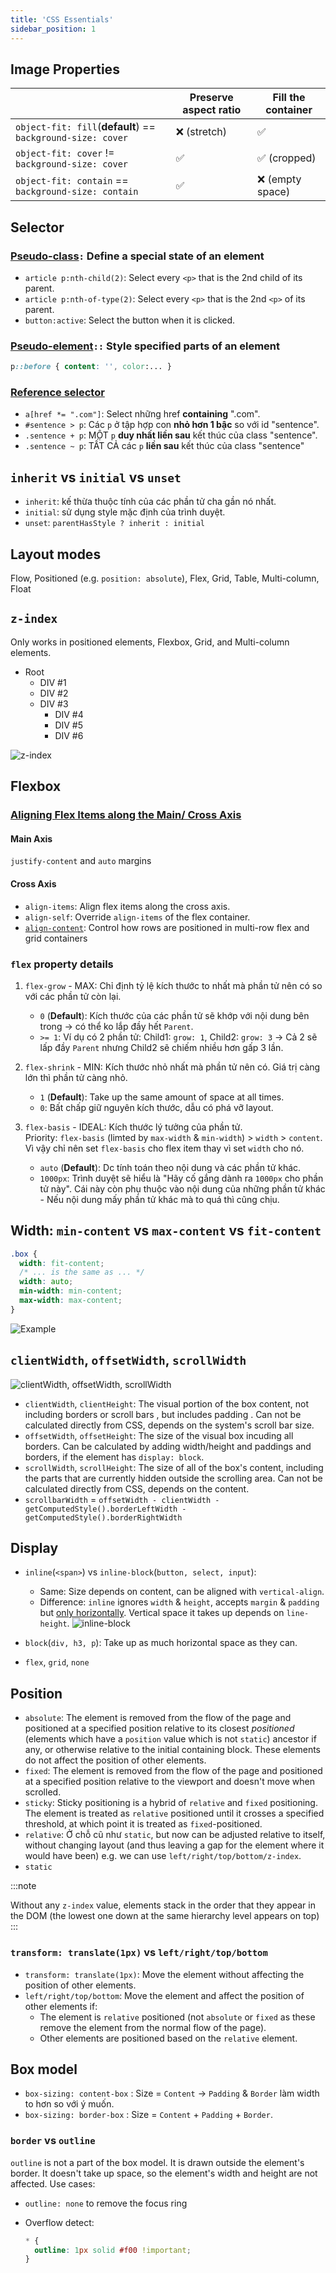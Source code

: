 ```yaml
---
title: 'CSS Essentials'
sidebar_position: 1
---
```


## Image Properties

|                                                             | Preserve aspect ratio | Fill the container |
| ----------------------------------------------------------- | --------------------- | ------------------ |
| `object-fit: fill`(**default**) == `background-size: cover` | ❌ (stretch)          | ✅                 |
| `object-fit: cover` != `background-size: cover`             | ✅                    | ✅ (cropped)       |
| `object-fit: contain` == `background-size: contain`         | ✅                    | ❌ (empty space)   |

## Selector

### [Pseudo-class](https://www.w3schools.com/css/css_pseudo_classes.asp)`:` Define a special state of an element

- `article p:nth-child(2)`: Select every `<p>` that is the 2nd child of its parent.
- `article p:nth-of-type(2)`: Select every `<p>` that is the 2nd `<p>` of its parent.
- `button:active`: Select the button when it is clicked.

### [Pseudo-element](https://www.w3schools.com/css/css_pseudo_elements.asp)`::` Style specified parts of an element

```css
p::before { content: '', color:... }
```

### [Reference selector](https://www.w3schools.com/cssref/css_selectors.asp)

- `a[href *= ".com"]`: Select những href **containing** ".com".
- `#sentence > p`: Các `p` ở tập hợp con **nhỏ hơn 1 bậc** so với id "sentence".
- `.sentence + p`: MỘT `p` **duy nhất liền sau** kết thúc của class "sentence".
- `.sentence ~ p`: TẤT CẢ các `p` **liền sau** kết thúc của class "sentence"

## `inherit` vs `initial` vs `unset`

- `inherit`: kế thừa thuộc tính của các phần tử cha gần nó nhất.
- `initial`: sử dụng style mặc định của trình duyệt.
- `unset`: `parentHasStyle ? inherit : initial`

## Layout modes

Flow, Positioned (e.g. `position: absolute`), Flex, Grid, Table, Multi-column, Float

## `z-index`

Only works in positioned elements, Flexbox, Grid, and Multi-column elements.

- Root
  - DIV #1
  - DIV #2
  - DIV #3
    - DIV #4
    - DIV #5
    - DIV #6

![z-index](https://developer.mozilla.org/en-US/docs/Web/CSS/CSS_positioned_layout/Understanding_z-index/Stacking_context/understanding_zindex_04.png)

## Flexbox

### [Aligning Flex Items along the Main/ Cross Axis](https://stackoverflow.com/a/33856609/13255516)

#### Main Axis

`justify-content` and `auto` margins

#### Cross Axis

- `align-items`: Align flex items along the cross axis.
- `align-self`: Override `align-items` of the flex container.
- [`align-content`](https://tailwindcss.com/docs/align-content): Control how rows are positioned in multi-row flex and grid containers

### `flex` property details

1. `flex-grow` - MAX: Chỉ định tỷ lệ kích thước to nhất mà phần tử nên có so với các phần tử còn lại.

   - `0` (**Default**): Kích thước của các phần tử sẽ khớp với nội dung bên trong &rarr; có thể ko lắp đầy hết `Parent`.
   - `>= 1`: Ví dụ có 2 phần tử: Child1: `grow: 1`, Child2: `grow: 3` &rarr; Cả 2 sẽ lấp đầy `Parent` nhưng Child2 sẽ chiếm nhiều hơn gấp 3 lần.

2. `flex-shrink` - MIN: Kích thước nhỏ nhất mà phần tử nên có. Giá trị càng lớn thì phần tử càng nhỏ.

   - `1` (**Default**): Take up the same amount of space at all times.
   - `0`: Bất chấp giữ nguyên kích thước, dẫu có phá vỡ layout.

3. `flex-basis` - IDEAL: Kích thước lý tưởng của phần tử.  
   Priority: `flex-basis` (limted by `max-width` & `min-width`) > `width` > `content`. Vì vậy chỉ nên set `flex-basis` cho flex item thay vì set `width` cho nó.
   - `auto` (**Default**): Dc tính toán theo nội dung và các phần tử khác.
   - `1000px`: Trình duyệt sẽ hiểu là "Hãy cố gắng dành ra `1000px` cho phần tử này". Cái này còn phụ thuộc vào nội dung của những phần tử khác - Nếu nội dung mấy phần tử khác mà to quá thì cũng chịu.

## Width: `min-content` vs `max-content` vs `fit-content`

```css
.box {
  width: fit-content;
  /* ... is the same as ... */
  width: auto;
  min-width: min-content;
  max-width: max-content;
}
```

![Example](https://i.imgur.com/jemIV5A.png)

## `clientWidth`, `offsetWidth`, `scrollWidth`

![clientWidth, offsetWidth, scrollWidth](https://i.stack.imgur.com/5AAyW.png)

- `clientWidth`, `clientHeight`: The visual portion of the box content, not including borders or scroll bars , but includes padding . Can not be calculated directly from CSS, depends on the system's scroll bar size.
- `offsetWidth`, `offsetHeight`: The size of the visual box incuding all borders. Can be calculated by adding width/height and paddings and borders, if the element has `display: block`.
- `scrollWidth`, `scrollHeight`: The size of all of the box's content, including the parts that are currently hidden outside the scrolling area. Can not be calculated directly from CSS, depends on the content.
- `scrollbarWidth` = `offsetWidth - clientWidth - getComputedStyle().borderLeftWidth - getComputedStyle().borderRightWidth`

## Display

- `inline`(`<span>`) vs `inline-block`(`button, select, input`):

  - Same: Size depends on content, can be aligned with `vertical-align`.
  - Difference: `inline` ignores `width` & `height`, accepts `margin` & `padding` but <u>only horizontally</u>. Vertical space it takes up depends on `line-height`.
    ![inline-block](https://i0.wp.com/css-tricks.com/wp-content/uploads/2011/09/inline-block.png?w=526&ssl=1)

- `block`(`div, h3, p`): Take up as much horizontal space as they can.
- `flex`, `grid`, `none`

## Position

- `absolute`: The element is removed from the flow of the page and positioned at a specified position relative to its closest _positioned_ (elements which have a `position` value which is not `static`) ancestor if any, or otherwise relative to the initial containing block. These elements do not affect the position of other elements.
- `fixed`: The element is removed from the flow of the page and positioned at a specified position relative to the viewport and doesn't move when scrolled.
- `sticky`: Sticky positioning is a hybrid of `relative` and `fixed` positioning. The element is treated as `relative` positioned until it crosses a specified threshold, at which point it is treated as `fixed`-positioned.
- `relative`: Ở chỗ cũ như `static`, but now can be adjusted relative to itself, without changing layout (and thus leaving a gap for the element where it would have been) e.g. we can use `left/right/top/bottom/z-index`.
- `static`

:::note

Without any `z-index` value, elements stack in the order that they appear in the DOM (the lowest one down at the same hierarchy level appears on top)
:::

### `transform: translate(1px)` vs `left/right/top/bottom`

- `transform: translate(1px)`: Move the element without affecting the position of other elements.
- `left/right/top/bottom`: Move the element and affect the position of other elements if:
  - The element is `relative` positioned (not `absolute` or `fixed` as these remove the element from the normal flow of the page).
  - Other elements are positioned based on the `relative` element.

## Box model

- `box-sizing: content-box` : Size = `Content` &rarr; `Padding` & `Border` làm width to hơn so với ý muốn.
- `box-sizing: border-box` : Size = `Content` + `Padding` + `Border`.

### `border` vs `outline`

`outline` is not a part of the box model. It is drawn outside the element's border. It doesn't take up space, so the element's width and height are not affected. Use cases:

- `outline: none` to remove the focus ring
- Overflow detect:

  ```css title='main.css'
  * {
    outline: 1px solid #f00 !important;
  }
  ```
